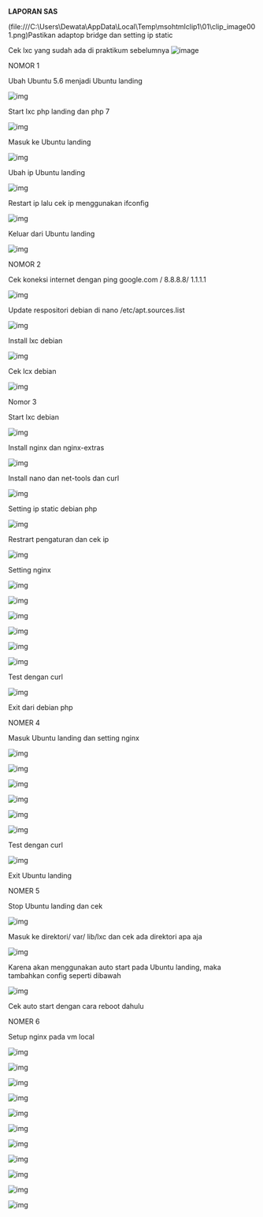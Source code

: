 **LAPORAN SAS** 

 

(file:///C:\Users\Dewata\AppData\Local\Temp\msohtmlclip1\01\clip_image001.png)Pastikan adaptop bridge dan setting ip static  

Cek lxc yang sudah ada di praktikum sebelumnya
![image](https://user-images.githubusercontent.com/93086665/138603980-77f04753-489c-4ac3-9368-27eb1b3a84a4.png)


NOMOR 1

Ubah Ubuntu 5.6 menjadi Ubuntu landing

![img](file:///C:\Users\Dewata\AppData\Local\Temp\msohtmlclip1\01\clip_image003.png)

 

Start lxc php landing dan php 7

![img](file:///C:\Users\Dewata\AppData\Local\Temp\msohtmlclip1\01\clip_image004.png)

 

Masuk ke Ubuntu landing

![img](file:///C:\Users\Dewata\AppData\Local\Temp\msohtmlclip1\01\clip_image005.png)

Ubah ip Ubuntu landing

![img](file:///C:\Users\Dewata\AppData\Local\Temp\msohtmlclip1\01\clip_image006.png)

 

Restart ip lalu cek ip menggunakan ifconfig

![img](file:///C:\Users\Dewata\AppData\Local\Temp\msohtmlclip1\01\clip_image007.png)

 

Keluar dari Ubuntu landing

![img](file:///C:\Users\Dewata\AppData\Local\Temp\msohtmlclip1\01\clip_image008.png)

 

NOMOR 2

Cek koneksi internet dengan ping google.com / 8.8.8.8/ 1.1.1.1

![img](file:///C:\Users\Dewata\AppData\Local\Temp\msohtmlclip1\01\clip_image010.png)

Update respositori debian di nano /etc/apt.sources.list

![img](file:///C:\Users\Dewata\AppData\Local\Temp\msohtmlclip1\01\clip_image011.png)

Install lxc debian

![img](file:///C:\Users\Dewata\AppData\Local\Temp\msohtmlclip1\01\clip_image013.jpg)

 

Cek lcx debian

![img](file:///C:\Users\Dewata\AppData\Local\Temp\msohtmlclip1\01\clip_image014.png)

Nomor 3 

Start lxc debian 

![img](file:///C:\Users\Dewata\AppData\Local\Temp\msohtmlclip1\01\clip_image015.png)

Install nginx dan nginx-extras

![img](file:///C:\Users\Dewata\AppData\Local\Temp\msohtmlclip1\01\clip_image016.png)

Install nano dan net-tools dan curl

![img](file:///C:\Users\Dewata\AppData\Local\Temp\msohtmlclip1\01\clip_image017.png)

 

Setting ip static debian php

![img](file:///C:\Users\Dewata\AppData\Local\Temp\msohtmlclip1\01\clip_image018.png)

 

Restrart pengaturan dan cek ip

 

![img](file:///C:\Users\Dewata\AppData\Local\Temp\msohtmlclip1\01\clip_image019.png)



 

Setting nginx

![img](file:///C:\Users\Dewata\AppData\Local\Temp\msohtmlclip1\01\clip_image020.png)

 

![img](file:///C:\Users\Dewata\AppData\Local\Temp\msohtmlclip1\01\clip_image021.png)

![img](file:///C:\Users\Dewata\AppData\Local\Temp\msohtmlclip1\01\clip_image020.png)

 

![img](file:///C:\Users\Dewata\AppData\Local\Temp\msohtmlclip1\01\clip_image022.png)

![img](file:///C:\Users\Dewata\AppData\Local\Temp\msohtmlclip1\01\clip_image024.png)

![img](file:///C:\Users\Dewata\AppData\Local\Temp\msohtmlclip1\01\clip_image025.png)

 

Test dengan curl

![img](file:///C:\Users\Dewata\AppData\Local\Temp\msohtmlclip1\01\clip_image026.png)

Exit dari debian php

 

NOMER 4

Masuk Ubuntu landing dan setting nginx

![img](file:///C:\Users\Dewata\AppData\Local\Temp\msohtmlclip1\01\clip_image027.png)

![img](file:///C:\Users\Dewata\AppData\Local\Temp\msohtmlclip1\01\clip_image021.png)

![img](file:///C:\Users\Dewata\AppData\Local\Temp\msohtmlclip1\01\clip_image028.png)

![img](file:///C:\Users\Dewata\AppData\Local\Temp\msohtmlclip1\01\clip_image022.png)

![img](file:///C:\Users\Dewata\AppData\Local\Temp\msohtmlclip1\01\clip_image029.png)

![img](file:///C:\Users\Dewata\AppData\Local\Temp\msohtmlclip1\01\clip_image025.png)

 

Test dengan curl

![img](file:///C:\Users\Dewata\AppData\Local\Temp\msohtmlclip1\01\clip_image026.png)

Exit Ubuntu landing

NOMER 5

Stop Ubuntu landing dan cek

![img](file:///C:\Users\Dewata\AppData\Local\Temp\msohtmlclip1\01\clip_image030.png)

 

Masuk ke direktori/ var/ lib/lxc dan cek ada direktori apa aja

![img](file:///C:\Users\Dewata\AppData\Local\Temp\msohtmlclip1\01\clip_image031.png)

Karena akan menggunakan auto start pada Ubuntu landing, maka tambahkan config seperti dibawah

![img](file:///C:\Users\Dewata\AppData\Local\Temp\msohtmlclip1\01\clip_image033.png)

Cek auto start dengan cara reboot dahulu

NOMER 6

Setup nginx pada vm local

![img](file:///C:\Users\Dewata\AppData\Local\Temp\msohtmlclip1\01\clip_image034.png)

 

![img](file:///C:\Users\Dewata\AppData\Local\Temp\msohtmlclip1\01\clip_image035.png)

![img](file:///C:\Users\Dewata\AppData\Local\Temp\msohtmlclip1\01\clip_image036.png)

![img](file:///C:\Users\Dewata\AppData\Local\Temp\msohtmlclip1\01\clip_image037.png)

 

 

![img](file:///C:\Users\Dewata\AppData\Local\Temp\msohtmlclip1\01\clip_image039.png)

 

 

 

 

![img](file:///C:\Users\Dewata\AppData\Local\Temp\msohtmlclip1\01\clip_image040.png)

![img](file:///C:\Users\Dewata\AppData\Local\Temp\msohtmlclip1\01\clip_image042.png)

 

 

 

 

 

 

 

 

![img](file:///C:\Users\Dewata\AppData\Local\Temp\msohtmlclip1\01\clip_image026.png)

![img](file:///C:\Users\Dewata\AppData\Local\Temp\msohtmlclip1\01\clip_image044.png)

 

 

 

 

 

 

![img](file:///C:\Users\Dewata\AppData\Local\Temp\msohtmlclip1\01\clip_image045.png)

 

![img](file:///C:\Users\Dewata\AppData\Local\Temp\msohtmlclip1\01\clip_image047.png)
